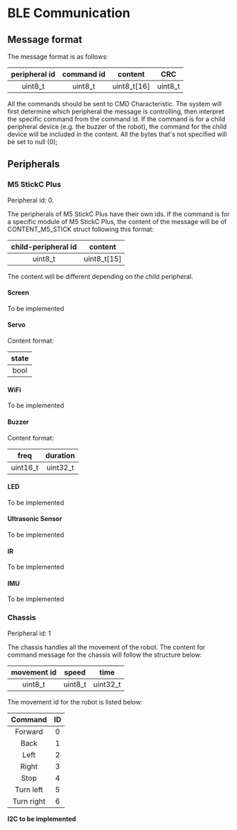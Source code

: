 # BLE Communication

## Message format

The message format is as follows:

|peripheral id|command id| content | CRC |
|:----:|:----:|:-----:|:-----:| 
|uint8_t | uint8_t | uint8_t[16] | uint8_t |

All the commands should be sent to CMD Characteristic. The system will first determine which peripheral the message is controlling, then interpret the specific command from the command id. If the command is for a child peripheral device (e.g. the buzzer of the robot), the command for the child device will be included in the content. All the bytes that's not specified will be set to null (0);

## Peripherals

### M5 StickC Plus

Peripheral id: 0.

The peripherals of M5 StickC Plus have their own ids. If the command is for a specific module of M5 StickC Plus, the content of the message will be of CONTENT_M5_STICK struct following this format:

| child-peripheral id| content |
|:------------------:|:-------:|
|uint8_t| uint8_t[15] |

The content will be different depending on the child peripheral.

#### Screen

To be implemented

#### Servo

Content format:

|state|
|:---:|
|bool|

#### WiFi

To be implemented

#### Buzzer

Content format:

|freq|duration|
|:--:|:------:|
|uint16_t|uint32_t|

#### LED

To be implemented

#### Ultrasonic Sensor

To be implemented

#### IR

To be implemented

#### IMU

To be implemented

### Chassis

Peripheral id: 1  

The chassis handles all the movement of the robot. The content for command message for the chassis will follow the structure below:

|movement id| speed | time |
|:---------:|:-----:|:----:|
|uint8_t | uint8_t | uint32_t|

The movement id for the robot is listed below:

| Command | ID |
|:-------:|:--:|
|Forward|0| 
|Back|1|
|Left|2|
|Right|3|
|Stop|4|
|Turn left|5|
|Turn right|6|

**I2C to be implemented**